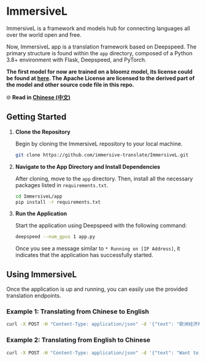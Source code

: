 # ImmersiveL

ImmersiveL is a framework and models hub for connecting languages all over the world open and free.

Now, ImmersiveL app is a translation framework based on Deepspeed. The primary structure is found within the `app` directory, composed of a Python 3.8+ environment with Flask, Deepspeed, and PyTorch.

**The first model for now are trained on a bloomz model, its license could be found at [here](https://bigscience.huggingface.co/blog/the-bigscience-rail-license). The Apache License are licensed to the derived part of the model and other source code file in this repo.**

🌐 **Read in [Chinese (中文)](README_CN.md)**

## Getting Started

1. **Clone the Repository**

   Begin by cloning the ImmersiveL repository to your local machine.

   ```bash
   git clone https://github.com/immersive-translate/ImmersiveL.git
   ```

2. **Navigate to the App Directory and Install Dependencies**

   After cloning, move to the `app` directory. Then, install all the necessary packages listed in `requirements.txt`.

   ```bash
   cd ImmersiveL/app
   pip install -r requirements.txt
   ```

3. **Run the Application**

   Start the application using Deepspeed with the following command:

   ```bash
   deepspeed --num_gpus 1 app.py
   ```

    Once you see a message similar to `* Running on [IP Address]`, it indicates that the application has successfully started.

## Using ImmersiveL

Once the application is up and running, you can easily use the provided translation endpoints.

### Example 1: Translating from Chinese to English

```bash
curl -X POST -H "Content-Type: application/json" -d '{"text": "欧洲经济增长仍面临较大挑战", "task": "zh2en"}' http://localhost:7000/translate
```

### Example 2: Translating from English to Chinese

```bash
curl -X POST -H "Content-Type: application/json" -d '{"text": "Want to live longer? Play with your grandkids. It’s good for them, too.", "task": "en2zh"}' http://localhost:7000/translate
```
